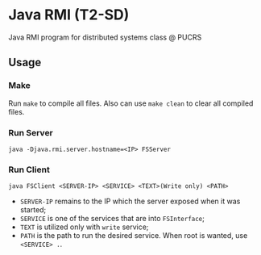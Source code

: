 # Java RMI (T2-SD)
Java RMI program for distributed systems class @ PUCRS
## Usage
### Make

Run `make` to compile all files.
Also can use `make clean` to clear all compiled files.

### Run Server
`java -Djava.rmi.server.hostname=<IP> FSServer`

### Run Client
`java FSClient <SERVER-IP> <SERVICE> <TEXT>(Write only) <PATH>`

- `SERVER-IP` remains to the IP which the server exposed when it was started;
- `SERVICE` is one of the services that are into `FSInterface`;
- `TEXT` is utilized only with `write` service;
- `PATH` is the path to run the desired service. When root is wanted, use `<SERVICE> .`.
